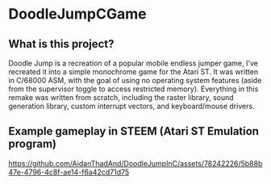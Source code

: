# DoodleJumpCGame

## What is this project?
Doodle Jump is a recreation of a popular mobile endless jumper game, I've recreated it into a simple monochrome game for the Atari ST. It was written in C/68000 ASM, with the goal of using no operating system features (aside from the supervisor toggle to access restricted memory). Everything in this remake was written from scratch, including the raster library, sound generation library, custom interrupt vectors, and keyboard/mouse drivers.

## Example gameplay in STEEM (Atari ST Emulation program)
https://github.com/AidanThadAnd/DoodleJumpInC/assets/78242226/5b88b47e-4796-4c8f-ae14-f6a42cd71d75

